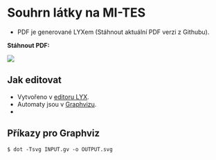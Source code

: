 # Souhrn látky na MI-TES #

- PDF je generované LYXem (Stáhnout aktuální PDF verzi z Githubu).


**Stáhnout PDF:**

[![](http://i.imgur.com/fusAfAc.png)](https://github.com/illagrenan/mi-tes_sourhn/blob/master/TES%20-%20Souhrn%20l%C3%A1tky.pdf?raw=true)


## Jak editovat ##

- Vytvořeno v [editoru LYX](http://www.lyx.org/).
- Automaty jsou v [Graphvizu](http://www.graphviz.org/).
- 
## Příkazy pro Graphviz ##

```
$ dot -Tsvg INPUT.gv -o OUTPUT.svg
```
